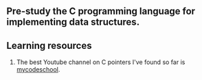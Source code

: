 ## Pre-study the C programming language for implementing data structures.

## Learning resources

1. The best Youtube channel on C pointers I've found so far is [mycodeschool](https://www.youtube.com/user/mycodeschool/featured).
